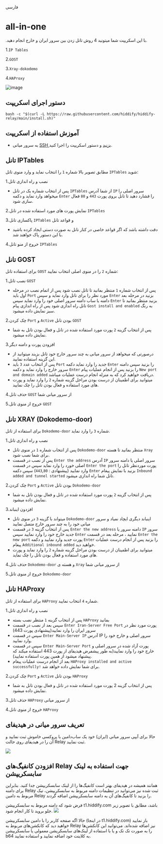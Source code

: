 فارسی
# all-in-one


.با این اسکریپت شما میتونید 4 روش تانل زدن بین سرور ایران و خارج انجام دهید.

1.`IP Tables`

2.`GOST`

3.`Xray-dokodemo`

4.`HAProxy`


![image](https://github.com/HiddifySupport-Return/hiddify-relay/assets/151555003/23e2073a-881d-4d37-bfe0-cf43a85b2098)


## دستور اجرای اسکریپت

```
bash -c "$(curl -L https://raw.githubusercontent.com/hiddify/hiddify-relay/main/install.sh)"
```

## آموزش استفاده از اسکریپت

 - به  سرور میانی [SSH بزنید](https://github.com/hiddify/Hiddify-Manager/wiki/SSH-%D8%A2%D9%85%D9%88%D8%B2%D8%B4-%D8%A7%D8%AA%D8%B5%D8%A7%D9%84-%D8%A8%D9%87-%D8%B3%D8%B1%D9%88%D8%B1-%D8%A7%D8%B2-%D8%B7%D8%B1%DB%8C%D9%82) و دستور اسکریپت را اجرا کنید.

## تانل IPTables


مطابق تصویر بالا شماره `1` را انتخاب نماید و وارد منوی تانل `IPTables` شوید:

1.نصب و راه اندازی تانل
- پس از انتخاب شماره یک در تانل `IPTables` از شما آدرس `IP` سرور اصلی را میخواهد وارد نماید و دکمه `Enter` را فشارد دهید تا تانل بروی پورت `443` و `80` فعال سازی شود.

2.نمایش پورت های مورد استفاده شده در تانل `IPTables`

3.پاکسازی تانل `IPTables` و قواعد تانل
- دقت داشته باشد که اگر قواعد خاصی در کنار تانل به صورت دستی ایجاد کرده باشید با این دستور پاک خواهند شد.

4.خروج از منو تانل `IPTables`

## تانل GOST

برای استفاده تانل `GOST` شماره `2` را در منوی اصلی انتخاب نمایید:

1.نصب تانل `GOST` 
- پس از انتخاب شماره `1` منتظر بمانید تا تانل نصب شود پس از اتمام نصب در مرحله اول باید `Port` مورد نظر را برای تانل وارد نماید و سپس `Enter` بزنید در مرحله بعد دامنه یا ساب دامنه سرور اصلی خود را وارد نماید سپس `Enter` بزنید منتظر بمانید تا تانل راه اندازی شود پس از راه اندازی پیام `Gost install and enabled` به رنگ سبز نمایش داده میشود.

2.چک کردن `Port` و `Active` بودن تانل `GOST`
- پس از انتخاب گزینه `2` پورت مورد استفاده شده در تانل و فعال بودن تانل به شما نمایش داده میشود.

3.افزودن پورت و دامنه دیگر
- درصورتی که میخواهد از سرور میانی به چند سرور خارج خود تانل بزیند میتوانید از این گزینه استفاده نمایید.
- پس از انتخاب عدد `3` باید `Port` جدید را وارد نماید دکمه `Enter` را بزنید سپس دامنه سرور خارج را وارد نماید و دکمه `Enter` را بزنید پس از انجام عملیات پیام `New port and domain added` دریافت خواهید کرد که به منزله انجام درست عملیات میباشد.
- میتوانید برای اطمینان از درست بودن مراحل گزینه شماره `2` را وارد نماید و پورت های مورد استفاده و فعال بودن تانل را چک نمایید.
  
4.حذف تانل `GOST` از سرور میانی شما

5.خروج از منوی تانل `GOST`

## تانل XRAY (Dokodemo-door)

برای استفاده از تانل `Dokodemo-door` شماره `3` را وارد نماید.

1.نصب و راه اندازی تانل
- پس از انتخاب شماره `1` در منوی تانل `Dokodemo-door` منتظر بمانید تا هسته `Xray` برای شما نصب شود.
- پس از نصب در قسمت `Enter the address` آدرس `IP` سرور اصلی یا دامنه سرور اصلی خورد را وارد نماید سپس در قسمت `Enter the port` پورت موردنظر تانل را وارد نمایید (پیشنهادی : `443`,`80`) سپس دکمه `Enter` بزنید با نمایش پیغام `Inbound added and tunnel started` تانل شما راه اندازی میشود.

2.چک کردن `Port` و `Active` بودن تانل `Dokodemo-door`
- پس از انتخاب گزینه `2` پورت مورد استفاده شده در تانل و فعال بودن تانل به شما نمایش داده میشود.

3.افزدون اینباند
- میتواند با گزینه `3` در منوی تانل `Dokodemo-door` اینباند دیگری ایچاد نمیاد و سرور میانی خود را به چند سرور خارج متصل نمایید
- پس از انتخاب گزینه `3` در قسمت `Enter the new address` دامنه سرور یا `IP` سرور جدید خارج خود را وارد نمایید سپس `Enter` نمایید ، مرحله بعد در قسمت `Enter the new port` پورت جدید وارد نمایید و دکمه `Enter` را بزنید پس از انجام درست عملیات پیغام `Additional inbound added` خواهید دید.
- میتوانید برای اطمینان از درست بودن مراحل گزینه شماره `2` را وارد نماید و پورت های مورد استفاده و فعال بودن تانل را چک نماید.

4.حذف تانل `Dokodemo-door` و هسته ی `Xray` از سرور میانی شما

5.خروج از منوی تانل `Dokodemo-door`

## تانل HAProxy

برای استفاده از تانل `HAProxy` شماره `4` انتخاب نمایید.

1.نصب و راه اندازی تانل
- پس از انتخاب گزینه `1` منتظر نصب بسته `HAProxy` بمانید 
- سپس بعد از نصب در قسمت `Enter Iran-Server Free Port` پورت مورد نظر در سرور ایران را وارد نمایید(پیشنهادی پورت 443)
- سپس در قسمت `Enter Main-Server IP` آدرس IP سرور اصلی و خارج خود را وارد نمایید.
- سپس در قسمت `Enter Main-Server Port` پورت آزاد شده در سرور اصلی و خارج خود را وارد نمایید(به طور پیشفرض هیدیفای از پورت 443 استفاده میکند که پیشنهاد میشود از همین پورت استفاده نمایید).
- بعد از انجام درست عملیات پیغام `HAProxy installed and active successfully!` برای شما نمایش داده خواهد شد.

2.چک کردن `Port` و `Active` بودن تانل `HAProxy`
- پس از انتخاب گزینه 2 پورت مورد استفاده شده در تانل و فعال بودن تانل به شما نمایش داده میشود.

3.حذف تانل `HAProxy` از سرور میانی

4.خروج از منوی تانل `HAProxy`

## تعریف سرور میانی در هیدیفای
حالا برای آیپی سرور میانی (ایران) خود یک ساب‌دامین با پروکسی خاموش ثبت نمایید و آن را در هیدیفای روی حالت Relay ثبت نمایید.

<img src="https://user-images.githubusercontent.com/125398461/235341283-97c026b7-1d70-4362-8950-1e5c1b79d508.png">

## افزودن کانفیگ‌های Relay جهت استفاده به لینک سابسکریپشن

همانند همیشه در هیدیفای بهتر است کانفیگ‌ها را از لینک سابسکریپشن جدا کنید. بنابراین برای دامنه Relay ثبت شده نیز می‌توانید در تنظیمات دامنه مربوط به سابسکریپشن، تیک مربوط به دامین Relay را بزنید تا کانفیگ‌های آن به دامنه سابسکریپشن اضافه گردند.

فرض شود که دامنه مربوط به سابسکریپشن t1.hiddify.com باشد، مطابق با تصویر زیر جلو بروید تا کار انجام شود.
<img src="https://user-images.githubusercontent.com/125398461/235342038-cfda2574-2444-4414-843d-2ed507537d1d.png">

حالا اگه صفحه کاربر را با دامین سابسکریپشن (در اینجا t1.hiddify.com) باز نمایید خواهید دید که کانکشن‌های مربوط به Relay نیز اضافه شده‌اند. می‌توانید این کانکشن‌ها را به صورت تک تک و یا با استفاده از لینک‌های سابسکریشن معمولی یا سابسکریپشن b64 به کلاینت خود اضافه نمایید و استفاده نمایید.


